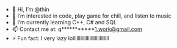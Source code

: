 - 👋 Hi, I’m @thin
- 👀 I’m interested in code, play game for chill, and listen to music
- 🌱 I’m currently learning C++, C# and SQL 
- 📫 Contact me at: q***********1.work@gmail.com
- ⚡ Fun fact: I very lazy lollllllllllllllllllllllllllll

<!---
thin2601/thin2601 is a ✨ special ✨ repository because its `README.md` (this file) appears on your GitHub profile.
You can click the Preview link to take a look at your changes.
--->
